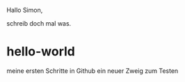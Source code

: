 Hallo Simon,

schreib doch mal was.


# hello-world
meine ersten Schritte in Github
ein neuer Zweig zum Testen
